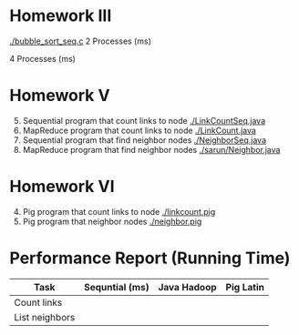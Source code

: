 # Homework III
[./bubble_sort_seq.c](./bubble_sort_seq.c)
2 Processes (ms)

4 Processes (ms)

# Homework V
5. Sequential program that count links to node
[./LinkCountSeq.java](./LinkCountSeq.java)
6. MapReduce program that count links to node
[./LinkCount.java](./LinkCount.java)
7. Sequential program that find neighbor nodes
[./NeighborSeq.java](./NeighborSeq.java)
8. MapReduce program that find neighbor nodes
[./sarun/Neighbor.java](./sarun/Neighbor.java)

# Homework VI
4. Pig program that count links to node
[./linkcount.pig](./linkcount.pig)
5. Pig program that neighbor nodes
[./neighbor.pig](./neighbor.pig)

# Performance Report (Running Time)
| Task           | Sequntial (ms)   | Java Hadoop  | Pig Latin    |
| -------------- |:----------------:| ------------:|-------------:|
| Count links    |
| List neighbors |
